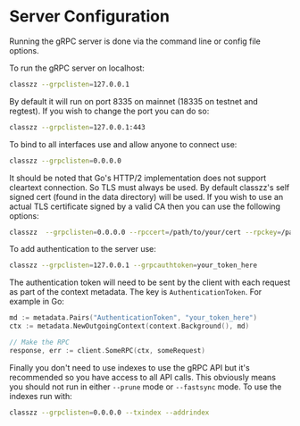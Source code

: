 # Server Configuration

Running the gRPC server is done via the command line or config file options.

To run the gRPC server on localhost:
```bash
classzz --grpclisten=127.0.0.1
```

By default it will run on port 8335 on mainnet (18335 on testnet and regtest). If you wish
to change the port you can do so:

```bash
classzz --grpclisten=127.0.0.1:443
```

To bind to all interfaces use and allow anyone to connect use:
```bash
classzz --grpclisten=0.0.0.0
```

It should be noted that Go's HTTP/2 implementation does not support cleartext connection. So TLS must always
be used. By default classzz's self signed cert (found in the data directory) will be used. If you wish to use
an actual TLS certificate signed by a valid CA then you can use the following options:

```bash
classzz  --grpclisten=0.0.0.0 --rpccert=/path/to/your/cert --rpckey=/path/to/your/key
```

To add authentication to the server use:
```bash
classzz --grpclisten=127.0.0.1 --grpcauthtoken=your_token_here
```

The authentication token will need to be sent by the client with each request as part of the context metadata. 
The key is `AuthenticationToken`. For example in Go:
```go
md := metadata.Pairs("AuthenticationToken", "your_token_here")
ctx := metadata.NewOutgoingContext(context.Background(), md)

// Make the RPC
response, err := client.SomeRPC(ctx, someRequest)
```

Finally you don't need to use indexes to use the gRPC API but it's recommended so
you have access to all API calls. This obviously means you should not run in either
`--prune` mode or `--fastsync` mode. To use the indexes run with:

```bash
classzz --grpclisten=0.0.0.0 --txindex --addrindex
```